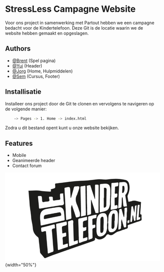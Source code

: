 
# StressLess Campagne Website

Voor ons project in samenwerking met Partout hebben we een campagne bedacht voor de Kindertelefoon. Deze Git is de locatie waarin we de website hebben gemaakt en opgeslagen.



## Authors

- [@Brent](https://git.fhict.nl/I507960) (Spel pagina)
- [@Yui](https://git.fhict.nl/I511624) (Header)
- [@Jorg](https://git.fhict.nl/I515179) (Home, Hulpmiddelen)
- [@Sem](https://git.fhict.nl/I511643) (Cursus, Footer)






## Installisatie

Installeer ons project door de Git te clonen en vervolgens te navigeren op de volgende manier:

```bash
    -> Pages -> 1. Home -> index.html
```

Zodra u dit bestand opent kunt u onze website bekijken.



## Features

- Mobile
- Geanimeerde header
- Contact forum 



![Logo](./Elementen/header/Image/logo.png){width="50%"}


